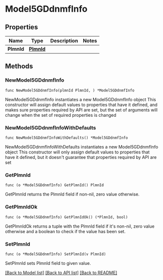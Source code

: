 # Model5GDdnmfInfo

## Properties

Name | Type | Description | Notes
------------ | ------------- | ------------- | -------------
**PlmnId** | [**PlmnId**](PlmnId.md) |  | 

## Methods

### NewModel5GDdnmfInfo

`func NewModel5GDdnmfInfo(plmnId PlmnId, ) *Model5GDdnmfInfo`

NewModel5GDdnmfInfo instantiates a new Model5GDdnmfInfo object
This constructor will assign default values to properties that have it defined,
and makes sure properties required by API are set, but the set of arguments
will change when the set of required properties is changed

### NewModel5GDdnmfInfoWithDefaults

`func NewModel5GDdnmfInfoWithDefaults() *Model5GDdnmfInfo`

NewModel5GDdnmfInfoWithDefaults instantiates a new Model5GDdnmfInfo object
This constructor will only assign default values to properties that have it defined,
but it doesn't guarantee that properties required by API are set

### GetPlmnId

`func (o *Model5GDdnmfInfo) GetPlmnId() PlmnId`

GetPlmnId returns the PlmnId field if non-nil, zero value otherwise.

### GetPlmnIdOk

`func (o *Model5GDdnmfInfo) GetPlmnIdOk() (*PlmnId, bool)`

GetPlmnIdOk returns a tuple with the PlmnId field if it's non-nil, zero value otherwise
and a boolean to check if the value has been set.

### SetPlmnId

`func (o *Model5GDdnmfInfo) SetPlmnId(v PlmnId)`

SetPlmnId sets PlmnId field to given value.



[[Back to Model list]](../README.md#documentation-for-models) [[Back to API list]](../README.md#documentation-for-api-endpoints) [[Back to README]](../README.md)



